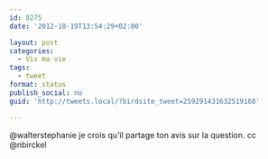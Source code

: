 ```yaml
---
id: 8275
date: '2012-10-19T13:54:29+02:00'

layout: post
categories:
  - Vis ma vie
tags:
  - tweet
format: status
publish_social: no
guid: 'http://tweets.local/?birdsite_tweet=259291431632519168'

---
```


@walterstephanie je crois qu’il partage ton avis sur la question. cc @nbirckel